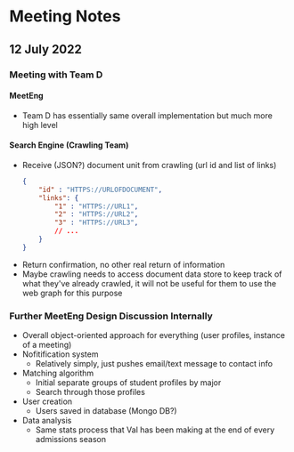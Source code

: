 # Meeting Notes
## 12 July 2022

### Meeting with Team D
#### MeetEng
* Team D has essentially same overall implementation but much more high level

#### Search Engine (Crawling Team)
 * Receive (JSON?) document unit from crawling (url id and list of links)
	``` json
	{
		"id" : "HTTPS://URLOFDOCUMENT",
		"links": {
			"1" : "HTTPS://URL1",
			"2" : "HTTPS://URL2",
			"3" : "HTTPS://URL3",
			// ...
		}
	}
	```
 * Return confirmation, no other real return of information
 * Maybe crawling needs to access document data store to keep track of what they've already crawled, it will not be useful for them to use the web graph for this purpose

### Further MeetEng Design Discussion Internally
 * Overall object-oriented approach for everything (user profiles, instance of a meeting)
 * Nofitification system
	* Relatively simply, just pushes email/text message to contact info
 * Matching algorithm
	* Initial separate groups of student profiles by major
	* Search through those profiles
 * User creation
	* Users saved in database (Mongo DB?)
 * Data analysis
	* Same stats process that Val has been making at the end of every admissions season
